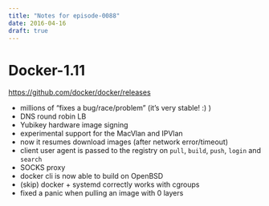 ```yaml
---
title: "Notes for episode-0088"
date: 2016-04-16
draft: true
---
```


# Docker-1.11
https://github.com/docker/docker/releases

- millions of “fixes a bug/race/problem” (it’s very stable! :) )
- DNS round robin LB
- Yubikey hardware image signing
- experimental support for the MacVlan and IPVlan
- now it resumes download images (after network error/timeout)
- client user agent is passed to the registry on `pull`, `build`, `push`, `login` and `search`
- SOCKS proxy
- docker cli is now able to build on OpenBSD
- (skip) docker + systemd correctly works with cgroups
- fixed a panic when pulling an image with 0 layers
